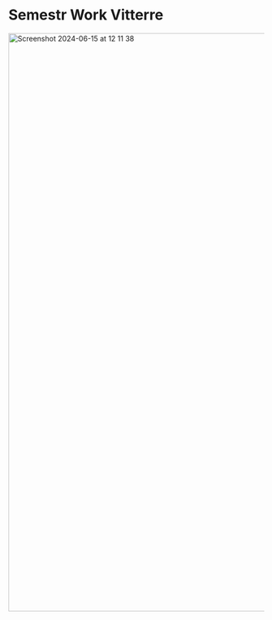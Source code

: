 # Semestr Work Vitterre

<img width="1137" alt="Screenshot 2024-06-15 at 12 11 38" src="https://github.com/itis-oris/semester-work-vitterre/assets/112800716/6bcee2ef-5928-4db9-99ab-9648ec369e64">

